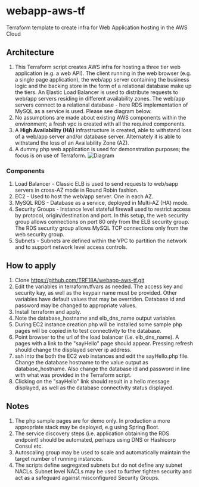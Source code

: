 # webapp-aws-tf
Terraform template to create infra for Web Application hosting in the AWS Cloud

## Architecture
1. This Terraform script creates AWS infra for hosting a three tier web application (e.g. a web API). The client running in the web browser (e.g. a single page application), the web/app server containing the business logic and the backing store in the form of a relational database make up the tiers. An Elastic Load Balancer is used to distribute requests to web/app servers residing in different availability zones. The web/app servers connect to a relational database - here RDS implementation of MySQL as a service is used. Please see diagram below.
2. No assumptions are made about existing AWS components within the environment; a fresh vpc is created with all the required components.
3. A **High Availability (HA)** infrastructure is created, able to withstand loss of a web/app server and/or database server. Alternately it is able to withstand the loss of an Availability Zone (AZ).
4. A dummy php web application is used for demonstration purposes; the focus is on use of Terraform. 
![Diagram](https://trf18a.github.io/TerraformArch.jpg "Diagram")

### Components
1. Load Balancer - Classic ELB is used to send requests to web/sapp servers in cross-AZ mode in Round Robin fashion.
2. EC2 - Used to host the web/app server. One in each AZ.
3. MySQL RDS - Database as a service, deployed in Multi-AZ (HA) mode. 
4. Security Groups - Instance level stateful firewall used to restrict access by protocol, origin/destination and port. In this setup, the web security group allows connections on port 80 only from the ELB security group. The RDS security group allows MySQL TCP connections only from the web security group.
5. Subnets - Subnets are defined within the VPC to partition the network and to support network level access controls.  

## How to apply
1. Clone https://github.com/TRF18A/webapp-aws-tf.git
2. Edit the variables in terraform.tfvars as needed. The access key and security kay, as well as the keypair name must be provided. Other variables have default values that may be overriden. Database id and password may be changed to appropriate values.
3. Install terraform and apply.
4. Note the database_hostname and elb_dns_name output variables 
5. During EC2 instance creation php will be installed some sample php pages will be copied in to test connectivity to the database.
6. Point browser to the url of the load balancer (i.e. elb_dns_name). A pages with a link to the "sayHello" page should appear. Pressing refresh should change the displayed server ip address.  
7. ssh into the both the EC2 web instances and edit the sayHello.php file. Change the database hostname to the value output as database_hostname. Also change the database id and password in line with what was provided in the Terraform script. 
8. Clicking on the "sayHello" link should result in a hello message displayed, as well as the database connectivity status displayed.

## Notes
1. The php sample pages are for demo only. In production a more appropriate stack may be deployed, e.g using Spring Boot.
2. The service discovery steps (i.e. application obtaining the RDS endpoint) should be automated, perhaps using DNS or Hashicorp Consul etc.
3. Autoscaling group may be used to scale and automatically maintain the target number of running instances.
4. The scripts define segregated subnets but do not define any subnet NACLs. Subnet level NACLs may be used to further tighten security and act as a safeguard against misconfigured Security Groups.
